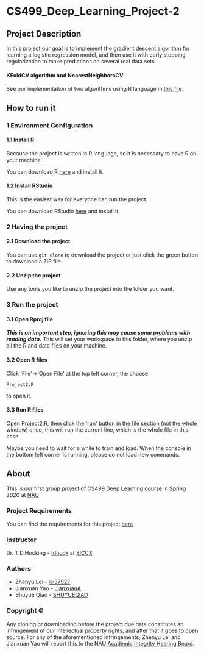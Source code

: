 # CS499_Deep_Learning_Project-2

## Project Description
In this project our goal is to implement the gradient descent algorithm for learning a logistic regression model, and then use it with early stopping regularization to make predictions on several real data sets.

#### KFoldCV algorithm and NearestNeighborsCV
See our implementation of two algorithms using R language in [this file](Project2.R).

## How to run it
### 1 Environment Configuration
#### 1.1 Install R
Because the project is written in R language, so it is necessary to have R on your machine.

You can download R [here](https://www.r-project.org/) and install it.

#### 1.2 Install RStudio
This is the easiest way for everyone can run the project.

You can download RStudio [here](https://rstudio.com/products/rstudio/download/#download) and install it.

### 2 Having the project
#### 2.1 Download the project
You can use ```git clone``` to download the project or just click the green button to download a ZIP file.

#### 2.2 Unzip the project
Use any tools you like to unzip the project into the folder you want.

### 3 Run the project
#### 3.1 Open Rproj file
***This is an important step, ignoring this may cause some problems with reading data.***
This will set your workspace to this folder, where you unzip all the R and data files on your machine.

#### 3.2 Open R files
Click 'File'->'Open File' at the top left corner, the choose
```
Project2.R
```
to open it.

#### 3.3 Run R files
Open Project2.R, then click the 'run' button in the file section (not the whole window) once, this will run the current line, which is the whole file in this case.

Maybe you need to wait for a while to train and load. When the console in the bottom left corner is running, please do not load new commands.

## About
This is our first group project of CS499 Deep Learning course in Spring 2020 at [NAU](https://nau.edu/)

### Project Requirements
You can find the requirements for this project [here](https://github.com/tdhock/cs499-spring2020/blob/master/projects/2.org)

### Instructor
Dr. T.D.Hocking - [tdhock](https://github.com/tdhock) at [SICCS](https://nau.edu/school-of-informatics-computing-and-cyber-systems/)

### Authors
* Zhenyu Lei - [lei37927](https://github.com/lei37927)
* Jianxuan Yao - [JianxuanA](https://github.com/JianxuanA)
* Shuyue Qiao - [SHUYUEQIAO](https://github.com/SHUYUEQIAO)

### Copyright ©
Any cloning or downloading before the project due date constitutes an infringement of our intellectual property rights, and after that it goes to open source. For any of the aforementioned infringements, Zhenyu Lei and Jianxuan Yao will report this to the NAU [Academic Integrity Hearing Board](https://in.nau.edu/academic-affairs/academic-integrity/).
